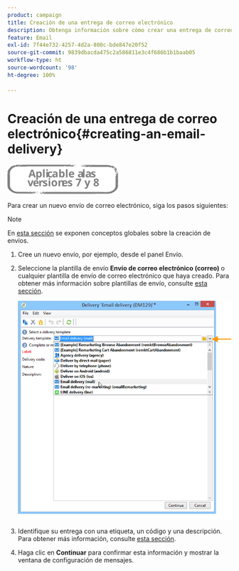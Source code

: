 ```yaml
---
product: campaign
title: Creación de una entrega de correo electrónico
description: Obtenga información sobre cómo crear una entrega de correo electrónico
feature: Email
exl-id: 7f44e732-4257-4d2a-800c-bde847e20f52
source-git-commit: 9839dbacda475c2a586811e3c4f686b1b1baab05
workflow-type: ht
source-wordcount: '98'
ht-degree: 100%

---
```


# Creación de una entrega de correo electrónico{#creating-an-email-delivery}

![](../../assets/common.svg)

Para crear un nuevo envío de correo electrónico, siga los pasos siguientes:

>[!NOTE]
>
>En [esta sección](steps-about-delivery-creation-steps.md) se exponen conceptos globales sobre la creación de envíos.

1. Cree un nuevo envío, por ejemplo, desde el panel Envío.
1. Seleccione la plantilla de envío **Envío de correo electrónico (correo)** o cualquier plantilla de envío de correo electrónico que haya creado. Para obtener más información sobre plantillas de envío, consulte [esta sección](about-templates.md).

   ![](assets/s_ncs_user_wizard_email01_1.png)

1. Identifique su entrega con una etiqueta, un código y una descripción. Para obtener más información, consulte [esta sección](steps-create-and-identify-the-delivery.md#identifying-the-delivery).
1. Haga clic en **Continuar** para confirmar esta información y mostrar la ventana de configuración de mensajes.
